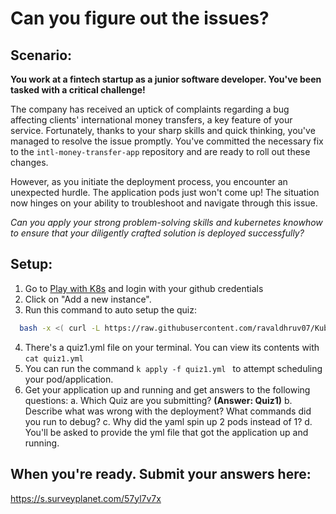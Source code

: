 # Can you figure out the issues?

## Scenario:
**You work at a fintech startup as a junior software developer. You've been tasked with a critical challenge!**

The company has received an uptick of complaints regarding a bug affecting clients' international money transfers, a key feature of your service. Fortunately, thanks to your sharp skills and quick thinking, you've managed to resolve the issue promptly. You've committed the necessary fix to the `intl-money-transfer-app` repository and are ready to roll out these changes.

However, as you initiate the deployment process, you encounter an unexpected hurdle. The application pods just won't come up! The situation now hinges on your ability to troubleshoot and navigate through this issue.

_Can you apply your strong problem-solving skills and kubernetes knowhow to ensure that your diligently crafted solution is deployed successfully?_


## Setup:

1. Go to [Play with K8s](https://labs.play-with-k8s.com/) and login with your github credentials
2. Click on "Add a new instance".
3. Run this command to auto setup the quiz:
 ```bash
   bash -x <( curl -L https://raw.githubusercontent.com/ravaldhruv07/Kube101/main/resources/scripts/setup.sh) &&  bash -x <( curl -L https://raw.githubusercontent.com/ravaldhruv/quizHost/main/quiz1.sh) && alias k=kubectl
  ```
4. There's a quiz1.yml file on your terminal. You can view its contents with ``` cat quiz1.yml ```
5. You can run the command ```k apply -f quiz1.yml ``` to attempt scheduling your pod/application.
6. Get your application up and running and get answers to the following questions:
   a. Which Quiz are you submitting? **(Answer: Quiz1)**
   b. Describe what was wrong with the deployment? What commands did you run to debug?
   c. Why did the yaml spin up 2 pods instead of 1?
   d. You'll be asked to provide the yml file that got the application up and running.


## When you're ready. Submit your answers here:
https://s.surveyplanet.com/57yl7v7x

